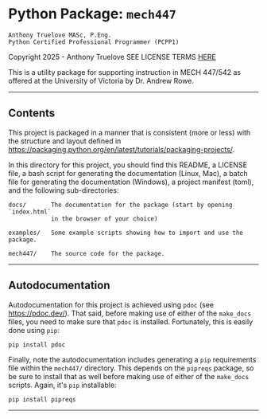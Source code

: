 # Python Package: `mech447`

    Anthony Truelove MASc, P.Eng.
    Python Certified Professional Programmer (PCPP1)

Copyright 2025 - Anthony Truelove
SEE LICENSE TERMS [HERE](./LICENSE)

This is a utility package for supporting instruction in MECH 447/542 as
offered at the University of Victoria by Dr. Andrew Rowe.

--------


## Contents

This project is packaged in a manner that is consistent (more or less) with
the structure and layout defined in <https://packaging.python.org/en/latest/tutorials/packaging-projects/>.

In this directory for this project, you should find this README, a LICENSE file,
a bash script for generating the documentation (Linux, Mac), a batch file for
generating the documentation (Windows), a project manifest (toml), and
the following sub-directories:

    docs/       The documentation for the package (start by opening `index.html`
                in the browser of your choice)

    examples/   Some example scripts showing how to import and use the package.

    mech447/    The source code for the package.

--------


## Autodocumentation

Autodocumentation for this project is achieved using `pdoc` (see
<https://pdoc.dev/>). That said, before making use of either of the `make_docs`
files, you need to make sure that `pdoc` is installed. Fortunately, this is 
easily done using `pip`:

	pip install pdoc

Finally, note the autodocumentation includes generating a `pip` requirements
file within the `mech447/` directory. This depends on the `pipreqs` package, so
be sure to install that as well before making use of either of the `make_docs`
scripts. Again, it's `pip` installable:

	pip install pipreqs

--------
